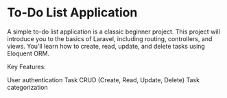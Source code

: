 # To-Do List Application

A simple to-do list application is a classic beginner project. 
This project will introduce you to the basics of Laravel, including routing, controllers, and views. 
You’ll learn how to create, read, update, and delete tasks using Eloquent ORM.

Key Features:

User authentication
Task CRUD (Create, Read, Update, Delete)
Task categorization